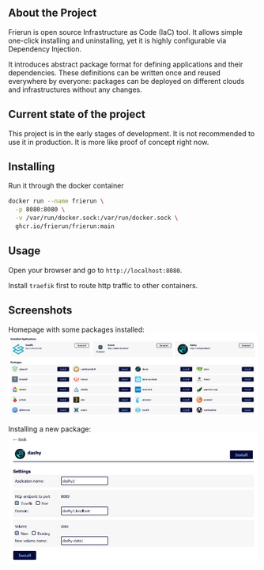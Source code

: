 ﻿## About the Project

Frierun is open source Infrastructure as Code (IaC) tool.
It allows simple one-click installing and uninstalling, yet it is highly configurable via Dependency Injection.

It introduces abstract package format for defining applications and their dependencies. 
These definitions can be written once and reused everywhere by everyone: 
packages can be deployed on different clouds and infrastructures without any changes.

## Current state of the project

This project is in the early stages of development. It is not recommended to use it in production. 
It is more like proof of concept right now.

## Installing

Run it through the docker container

```bash
docker run --name frierun \
  -p 8080:8080 \
  -v /var/run/docker.sock:/var/run/docker.sock \
  ghcr.io/frierun/frierun:main
```

## Usage

Open your browser and go to `http://localhost:8080`.

Install `traefik` first to route http traffic to other containers.

## Screenshots

Homepage with some packages installed:
![Homepage](/Docs/Screenshot1.jpg?raw=true "Homepage")

Installing a new package:
![Install](/Docs/Screenshot2.jpg?raw=true "Install")